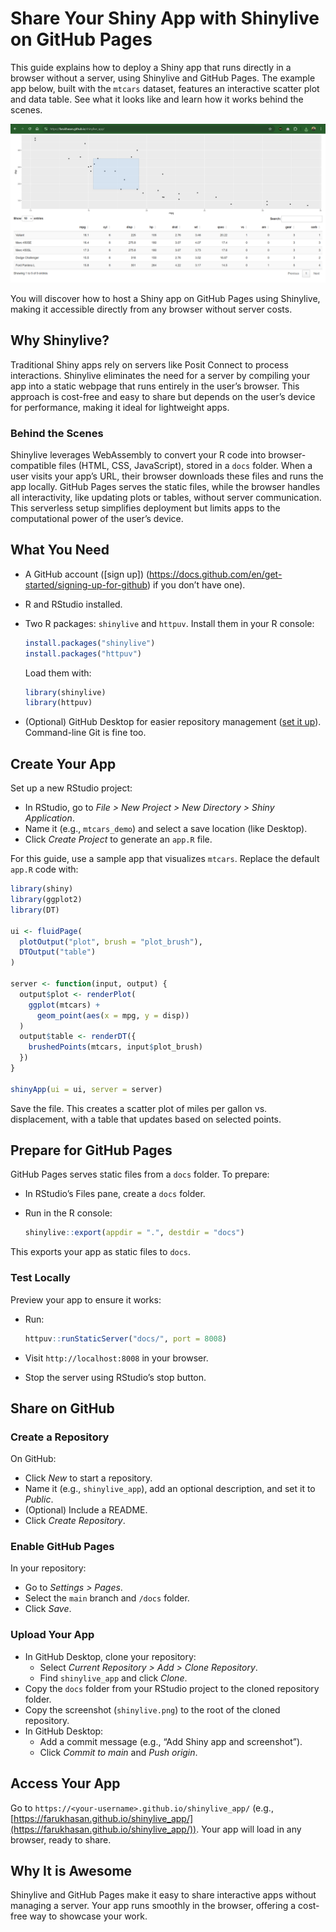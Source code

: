 # Share Your Shiny App with Shinylive on GitHub Pages

This guide explains how to deploy a Shiny app that runs directly in a browser without a server, using Shinylive and GitHub Pages. The example app below, built with the `mtcars` dataset, features an interactive scatter plot and data table. See what it looks like and learn how it works behind the scenes.

![App Screenshot](shinylive.png)

You will discover how to host a Shiny app on GitHub Pages using Shinylive, making it accessible directly from any browser without server costs.

## Why Shinylive?
Traditional Shiny apps rely on servers like Posit Connect to process interactions. Shinylive eliminates the need for a server by compiling your app into a static webpage that runs entirely in the user’s browser. This approach is cost-free and easy to share but depends on the user’s device for performance, making it ideal for lightweight apps.

### Behind the Scenes
Shinylive leverages WebAssembly to convert your R code into browser-compatible files (HTML, CSS, JavaScript), stored in a `docs` folder. When a user visits your app’s URL, their browser downloads these files and runs the app locally. GitHub Pages serves the static files, while the browser handles all interactivity, like updating plots or tables, without server communication. This serverless setup simplifies deployment but limits apps to the computational power of the user’s device.

## What You Need
- A GitHub account ([sign up]) (https://docs.github.com/en/get-started/signing-up-for-github) if you don’t have one).
- R and RStudio installed.
- Two R packages: `shinylive` and `httpuv`. Install them in your R console:
  
  ```R
  install.packages("shinylive")
  install.packages("httpuv")
  ```
  Load them with:
  ```R
  library(shinylive)
  library(httpuv)
  ```
- (Optional) GitHub Desktop for easier repository management ([set it up](https://docs.github.com/en/desktop/installing-and-configuring-github-desktop)). Command-line Git is fine too.

## Create Your App
Set up a new RStudio project:
- In RStudio, go to *File > New Project > New Directory > Shiny Application*.
- Name it (e.g., `mtcars_demo`) and select a save location (like Desktop).
- Click *Create Project* to generate an `app.R` file.

For this guide, use a sample app that visualizes `mtcars`. Replace the default `app.R` code with:

```R
library(shiny)
library(ggplot2)
library(DT)

ui <- fluidPage(
  plotOutput("plot", brush = "plot_brush"),
  DTOutput("table")
)

server <- function(input, output) {
  output$plot <- renderPlot(
    ggplot(mtcars) +
      geom_point(aes(x = mpg, y = disp))
  )
  output$table <- renderDT({
    brushedPoints(mtcars, input$plot_brush)
  })
}

shinyApp(ui = ui, server = server)
```
Save the file. This creates a scatter plot of miles per gallon vs. displacement, with a table that updates based on selected points.

## Prepare for GitHub Pages
GitHub Pages serves static files from a `docs` folder. To prepare:
- In RStudio’s Files pane, create a `docs` folder.
- Run in the R console:

  ```R
  shinylive::export(appdir = ".", destdir = "docs")
  ```
This exports your app as static files to `docs`.

### Test Locally
Preview your app to ensure it works:
- Run:
  
  ```R
  httpuv::runStaticServer("docs/", port = 8008)
  ```
- Visit `http://localhost:8008` in your browser.
- Stop the server using RStudio’s stop button.

## Share on GitHub
### Create a Repository
On GitHub:
- Click *New* to start a repository.
- Name it (e.g., `shinylive_app`), add an optional description, and set it to *Public*.
- (Optional) Include a README.
- Click *Create Repository*.

### Enable GitHub Pages
In your repository:
- Go to *Settings > Pages*.
- Select the `main` branch and `/docs` folder.
- Click *Save*.

### Upload Your App
- In GitHub Desktop, clone your repository:
  - Select *Current Repository > Add > Clone Repository*.
  - Find `shinylive_app` and click *Clone*.
- Copy the `docs` folder from your RStudio project to the cloned repository folder.
- Copy the screenshot (`shinylive.png`) to the root of the cloned repository.
- In GitHub Desktop:
  - Add a commit message (e.g., “Add Shiny app and screenshot”).
  - Click *Commit to main* and *Push origin*.

## Access Your App
Go to `https://<your-username>.github.io/shinylive_app/` (e.g., [https://farukhasan.github.io/shinylive_app/](https://farukhasan.github.io/shinylive_app/)). Your app will load in any browser, ready to share.

## Why It is Awesome
Shinylive and GitHub Pages make it easy to share interactive apps without managing a server. Your app runs smoothly in the browser, offering a cost-free way to showcase your work.

